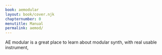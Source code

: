 ```yaml
---
book: aemodular
layout: book/cover.njk
chapternumber: 0
menutitle: Manual
permalink: aemod/
---
```


AE modular is a great place to learn about modular synth, with real usable instrument, 
